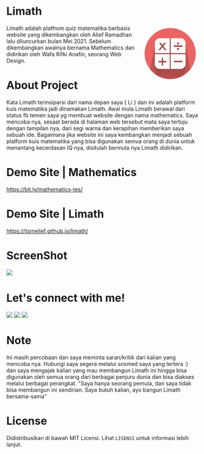 # Limath

<img src="asset/image/logo.png" width=150 align=right>

Limath adalah platfrom quiz matematika berbasis website yang dikembangkan oleh Alief Ramadhan lalu diluncurkan bulan Mei 2021. Sebelum dikembangkan awalnya bernama Mathematics dan didirikan oleh Wafa Rifki Anafin, seorang Web Design.

# About Project
Kata Limath terinsiparsi dari nama depan saya { Li } dan ini adalah platform kuis matematika jadi dinamakan Limath. Awal mula Limath berawal dari status fb temen saya yg membuat website dengan nama mathematics. Saya mencoba nya, sesaat berada di halaman web tersebut mata saya tertuju dengan tampilan nya, dari segi warna dan kerapihan memberikan saya sebuah ide. Bagaimana jika website ini saya kembangkan menjadi sebuah platform kuis matematika yang bisa digunakan semua orang di dunia untuk menantang kecerdasan IQ nya, disitulah bermula nya Limath didirikan.

# Demo Site | Mathematics
<a href="https://bit.ly/mathematics-tes/">https://bit.ly/mathematics-tes/</a>

# Demo Site | Limath
<a href="https://itsmelief.github.io/limath/">https://itsmelief.github.io/limath/</a>

# ScreenShot
<img src="https://i.top4top.io/p_196665d291.png">

# Let's connect with me!
<p>
    <a href="https://itsmelief.my.id" target="_blank"><img src="https://img.shields.io/badge/Website-https://itsmelief.my.id-blue?" /></a>
    <a href="https://facebook.com/heyy.liff.56" target="_blank"><img src="https://img.shields.io/badge/Facebook-heyy.liff.56-blue" /></a>
    <a href="https://wa.me/6282113345886?text=Halo+Bang+Lief+Tampan :v" target="_blank"><img src="https://img.shields.io/badge/Whatsapp-@itsmelief-blue" /></a>
</p>

# Note 
Ini masih percobaan dan saya meminta saran/kritik dari kalian yang mencoba nya. Hubungi saya segera melalui sosmed saya yang tertera :) dan saya mengajak kalian yang mau membangun Limath ini hingga bisa digunakan oleh semua orang dari berbagai penjuru dunia dan bisa diakses melalui berbagai perangkat. 
"Saya hanya seorang pemula, dan saya tidak bisa membangun ini sendirian. Saya butuh kalian, ayo bangun Limath bersama-sama" 

# License
Didistribusikan di bawah MIT Licensi. Lihat `LISENSI` untuk informasi lebih lanjut.
